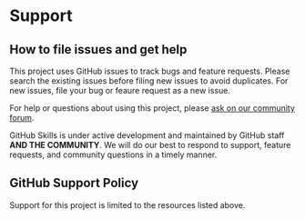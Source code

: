 # Support 

## How to file issues and get help

This project uses GitHub issues to track bugs and feature requests. Please search the existing issues before filing new issues to avoid duplicates. For new issues, file your bug or feaure request as a new issue.

For help or questions about using this project, please [ask on our community forum](https://github.com/skills/.github/discussions).

GitHub Skills is under active development and maintained by GitHub staff **AND THE COMMUNITY**. We will do our best to respond to support, feature requests, and community questions in a timely manner.

## GitHub Support Policy

Support for this project is limited to the resources listed above.
